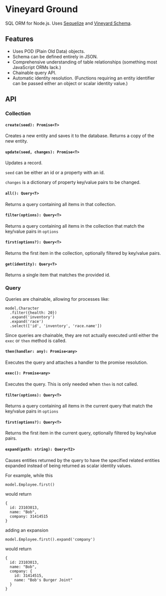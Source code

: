 # Vineyard Ground

SQL ORM for Node.js.  Uses [Sequelize](https://github.com/sequelize/sequelize) and [Vineyard Schema](https://github.com/silentorb/vineyard-schema).

## Features

* Uses POD (Plain Old Data) objects.
* Schema can be defined entirely in JSON.
* Comprehensive understanding of table relationships (something most JavaScript ORMs lack.)
* Chainable query API.
* Automatic identity resolution.  (Functions requiring an entity identifier can be passed either an object or scalar identity value.)

## API

### Collection

#### `create(seed): Promise<T>`
    
Creates a new entity and saves it to the database.  Returns a copy of the new entity.

#### `update(seed, changes): Promise<T>`
    
Updates a record.  

`seed` can be either an id or a property with an id.

`changes` is a dictionary of property key/value pairs to be changed.

#### `all(): Query<T>`

Returns a query containing all items in that collection.

#### `filter(options): Query<T>`

Returns a query containing all items in the collection that match the key/value pairs in `options`

#### `first(options?): Query<T>`

Returns the first item in the collection, optionally filtered by key/value pairs.

#### `get(identity): Query<T>`

Returns a single item that matches the provided id.

### Query

Queries are chainable, allowing for processes like:

    model.Character
      .filter({health: 20})
      .expand('inventory')
      .expand('race')
      .select(['id', 'inventory', 'race.name'])

Since queries are chainable, they are not actually executed until either the `exec` or `then` method is called.

#### `then(handler: any): Promise<any>`

Executes the query and attaches a handler to the promise resolution.

#### `exec(): Promise<any>`

Executes the query.  This is only needed when `then` is not called.

#### `filter(options): Query<T>`

Returns a query containing all items in the current query that match the key/value pairs in `options`

#### `first(options?): Query<T>`

Returns the first item in the current query, optionally filtered by key/value pairs.

#### `expand(path: string): Query<T2>`

Causes entities returned by the query to have the specified related entities expanded instead of being returned as scalar identity values.

For example, while this

    model.Employee.first()
    
would return

    {
      id: 23103013,
      name: "Bob",
      company: 31414515
    }

adding an expansion

    model.Employee.first().expand('company')

would return

    {
      id: 23103013,
      name: "Bob",
      company: {
        id: 31414515,
        name: "Bob's Burger Joint"
      }
    }